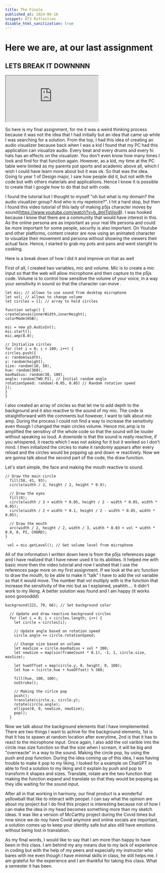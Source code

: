```yaml
---
title: The Finale
published_at: 2024-06-16
snippet: AT3 Reflection
disable_html_sanitization: true
---
```


# Here we are, at our last assignment

## LETS BREAK IT DOWNNNN

<iframe src="https://editor.p5js.org/khoanguyen1111/full/TeTNmgNCa"></iframe>

So here is my final assignment, for me it was a weird thinking process because it was not the idea that I had initially but an idea that came up while I was searching for a solution. From the top, I had this idea of creating an audio visualizer because back when I was a kid I found that my PC had this application can visualize audio. Every beat and every drums and every hi hats has an effects on the visualizer. You don't even know how many times I look and find for that function again. However, as a kid, my time at the PC table were limited as my parents put sports and academic above all, which I wish I could have learn more about but it was ok. So that was the idea. Going to year 1 of Design major, I saw how people did it, but not with the code but with others materials and applications. Hence I know it is possible to create that I google how to do that but with code.

I found the tutorial but I thought to myself "oh but what is my domain? the audio visualizer group? And who is my repetoire?". I hit a hard stop, but then I found this video tutorial of this lady of making p5js character moves by sound(https://www.youtube.com/watch?v=b_dmlTqVov8). I was hooked because I know that there are a community that would have interest in this. As the online persona are as important as your real life persona and could be more important for some people, security is also important. On Youtube and other platforms, content creator are now using an animated character to visualize their movement and persona without showing the viewers their actual face. Hence, I started to grab my pots and pans and went staright to cooking.

Here is a break down of how I did it and improve on that as well

First of all, I created two variables, mic and volume. Mic is to create a mic input so that the web will allow microphone and then capture to the p5js code. Volume is to control how sensitive the volume of your voice, in a way your sensitivity in sound so that the character can move .

```
let mic; // allows to use sound from desktop microphone
let vol; // allows to change volume
let circles = []; // array to hold circles

function setup() {
createCanvas(innerWidth,innerHeight);
colorMode(HSB);

mic = new p5.AudioIn();
mic.start();
mic.amp(8.0);

// Initialize circles
for (let i = 0; i < 100; i++) {
circles.push({
x: random(width),
y: random(height),
size: random(10, 50),
hue: random(360),
maxRadius: random(30, 100),
angle: random(TWO_PI), // Initial random angle
rotationSpeed: random(-0.05, 0.05) // Random rotation speed
});
}
}
```

I also created an array of circles so that let me to add depth to the background and it also reactive to the sound of my mic. The code is straightforward with the comments but however, I want to talk about mic amp. During the process I could not find a way to increase the sensitivity even though I changed the main circles volume. Hence mic.amp is to amplified the sensitivy of the whole code so that the sound will be louder without speaking so loud. A downside is that the sound is really reactive, if you whispered, it reacts which I was not asking for it but it worked so I don't mind. I then initialized the circles to make it randomly appears after every reload and the circles would be popping up and down => reactively. Now we are gonna talk about the second part of the code, the draw function.

Let's start simple, the face and making the mouth reactive to sound.

```
// Draw the main circle
  fill(50, 41, 93);
  circle(width / 2, height / 2, height * 0.9);

  // Draw the eyes
  fill(0);
  circle(width / 3 + width * 0.05, height / 2 - width * 0.05, width * 0.05);
  circle(width / 2 + width * 0.1, height / 2 - width * 0.05, width * 0.05);

  // Draw the mouth
  arc(width / 2, height / 2, width / 3, width * 0.03 + vol * width * 0.9, 0, PI, CHORD);
}
```

```
 vol = mic.getLevel(); // Get volume level from microphone
```

All of the information I written down here is from the p5js references page and I have realized that I have never used it to its abilities. It helped me with basic more then the video tutorial and now I wished that I use the references page more on my first assignment. If we look at the arc function to draw the mouth, to be able to make it "talk" I have to add the vol variable so that it would move. The number that vol multiply with is the function that increase the sensitivity of the mic but as I explained, yeahhh.... it didn't work to my liking. A better solution was found and I am happy (it works sooo gooooddd)

```
background(221, 70, 66); // Set background color

  // Update and draw reactive background circles
  for (let i = 0; i < circles.length; i++) {
    let circle = circles[i];

    // Update angle based on rotation speed
    circle.angle += circle.rotationSpeed;

    // Change size based on volume
    let maxSize = circle.maxRadius + vol * 300;
    let newSize = map(sin(frameCount * 0.1), -1, 1, circle.size, maxSize);

    let hueOffset = map(circle.y, 0, height, 0, 100);
    let hue = (circle.hue + hueOffset) % 360;

    fill(hue, 100, 100);
    noStroke();

    // Making the cirlce pop
    push();
    translate(circle.x, circle.y);
    rotate(circle.angle);
    ellipse(0, 0, newSize, newSize);
    pop();
  }
```

Now we talk about the background elements that I have inmplemented. There are two things I want to achive for the background elements, 1st is that it has to spawn at random location after everytime, 2nd is that it has to react to the microphone input. Once again, I also add the vol varible into the circle max size function so that the size when I scream, it will be big and "overreacte" in a way to the sound. Making the circle pop, by using the push and pop function. During the idea coming up of this idea, I was having trouble to make it pop to my liking, I looked for a example on ChatGPT in able to find a solution to my liking and it explain by push and pop to transform it shapes and sizes. Translate, rotate are the two function that making the function expand and translate so that they would be popping as they idle waiting for the sound input.

After all in that working in harmony, our final product is a wonderful yellowball that like to interact with peopel. I can say what the opinion are about my project but I do find this project is interesting because not of how I can make the idea in my head becomes something more than my sketch ideas. It was like a version of McCarthy project during the Covid times but now since we do noy have Covid anymore and online socials are important, a solution comes up to keep your identity safe but also still have emotions without being lost in translation.

As my final words, I would like to say that I am more than happy to have been in this class. I am behind my any means due to my lack of experience in coding but with the help of my peers and especially my instructor who bares with me even though I have minimal skills in class, he still helps me. I am grateful for the experience and I am thankful for taking this class. What a semester it has been.
